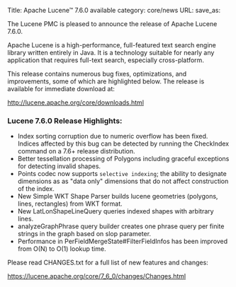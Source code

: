 Title: Apache Lucene™ 7.6.0 available
category: core/news
URL: 
save_as: 

The Lucene PMC is pleased to announce the release of Apache Lucene 7.6.0.

Apache Lucene is a high-performance, full-featured text search engine library written entirely in Java. It is a technology suitable for nearly any application that requires full-text search, especially cross-platform.

This release contains numerous bug fixes, optimizations, and improvements, some of which are highlighted below. The release is available for immediate download at:

  <http://lucene.apache.org/core/downloads.html>

### Lucene 7.6.0 Release Highlights:

  * Index sorting corruption due to numeric overflow has been fixed. Indices affected by this bug can be detected by running the CheckIndex command on a 7.6+ release distribution.
  * Better tessellation processing of Polygons including graceful exceptions for detecting invalid shapes.
  * Points codec now supports `selective indexing`; the ability to designate dimensions as as "data only" dimensions that do not affect construction of the index.
  * New Simple WKT Shape Parser builds lucene geometries (polygons, lines, rectangles) from WKT format.
  * New LatLonShapeLineQuery queries indexed shapes with arbitrary lines.
  * analyzeGraphPhrase query builder creates one phrase query per finite strings in the graph based on slop parameter.
  * Performance in PerFieldMergeState#FilterFieldInfos has been improved from O(N) to O(1) lookup time.

Please read CHANGES.txt for a full list of new features and changes:

  <https://lucene.apache.org/core/7_6_0/changes/Changes.html>

